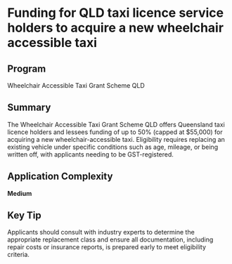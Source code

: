 # Funding for QLD taxi licence service holders to acquire a new wheelchair accessible taxi
  
## Program
Wheelchair Accessible Taxi Grant Scheme QLD

## Summary
The Wheelchair Accessible Taxi Grant Scheme QLD offers Queensland taxi licence holders and lessees funding of up to 50% (capped at $55,000) for acquiring a new wheelchair-accessible taxi. Eligibility requires replacing an existing vehicle under specific conditions such as age, mileage, or being written off, with applicants needing to be GST-registered.

## Application Complexity
**Medium**

## Key Tip
Applicants should consult with industry experts to determine the appropriate replacement class and ensure all documentation, including repair costs or insurance reports, is prepared early to meet eligibility criteria.
